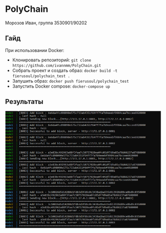 # PolyChain
Морозов Иван, группа 3530901/90202
## Гайд
При использовании Docker:
- Клонировать репозиторий: ```git clone https://github.com/ivannmm/PolyChain.git```
- Собрать проект и создать образ: ```docker build -t fierusoul/polychain_test .```
- Запушить образ: ```docker push fierusoul/polychain_test```
- Запустить Docker compose: ```docker-compose up```

## Результаты
![Demonstration of launch](result.png "results")